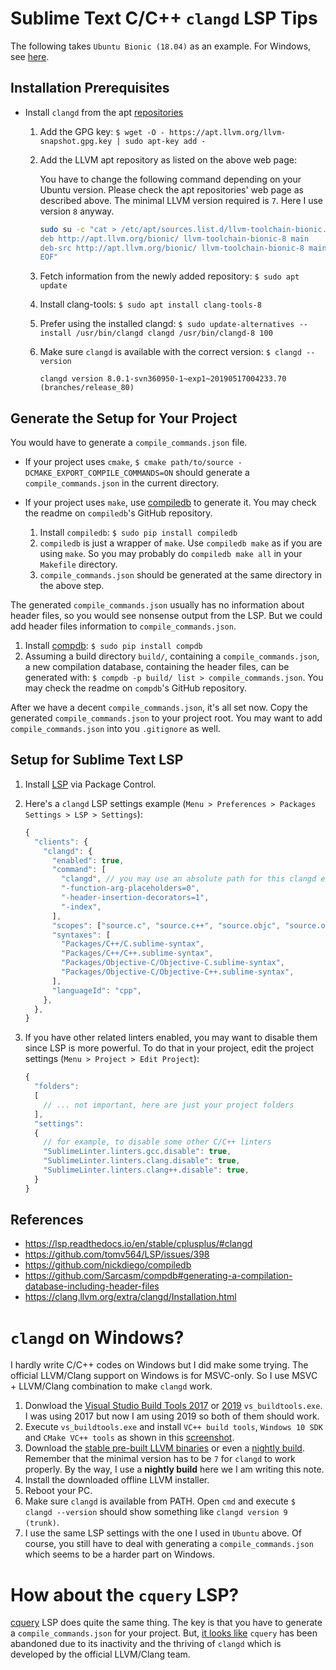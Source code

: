 # Sublime Text C/C++ `clangd` LSP Tips

The following takes `Ubuntu Bionic (18.04)` as an example.
For Windows, see [here](#clangd-on-windows).


## Installation Prerequisites

- Install `clangd` from the apt [repositories](https://apt.llvm.org/)

  1. Add the GPG key: `$ wget -O - https://apt.llvm.org/llvm-snapshot.gpg.key | sudo apt-key add -`
  1. Add the LLVM apt repository as listed on the above web page:
  
     You have to change the following command depending on your Ubuntu version.
     Please check the apt repositories' web page as described above.
     The minimal LLVM version required is `7`. Here I use version `8` anyway.
  
     ```bash
     sudo su -c "cat > /etc/apt/sources.list.d/llvm-toolchain-bionic.list <<EOF
     deb http://apt.llvm.org/bionic/ llvm-toolchain-bionic-8 main
     deb-src http://apt.llvm.org/bionic/ llvm-toolchain-bionic-8 main
     EOF"
     ```
  
  1. Fetch information from the newly added repository: `$ sudo apt update`
  1. Install clang-tools: `$ sudo apt install clang-tools-8`
  1. Prefer using the installed clangd: `$ sudo update-alternatives --install /usr/bin/clangd clangd /usr/bin/clangd-8 100`
  1. Make sure `clangd` is available with the correct version: `$ clangd --version`
  
     ```
     clangd version 8.0.1-svn360950-1~exp1~20190517004233.70 (branches/release_80)
     ```


## Generate the Setup for Your Project

You would have to generate a `compile_commands.json` file.

- If your project uses `cmake`,
  `$ cmake path/to/source -DCMAKE_EXPORT_COMPILE_COMMANDS=ON` 
  should generate a `compile_commands.json` in the current directory.
  
- If your project uses `make`,
  use [compiledb](https://github.com/nickdiego/compiledb) to generate it. 
  You may check the readme on `compiledb`'s GitHub repository.
  
  1. Install `compiledb`: `$ sudo pip install compiledb`
  1. `compiledb` is just a wrapper of `make`. Use `compiledb make` as if you are using `make`. 
     So you may probably do `compiledb make all` in your `Makefile` directory.
  1. `compile_commands.json` should be generated at the same directory in the above step.

The generated `compile_commands.json` usually has no information about header files, 
so you would see nonsense output from the LSP. 
But we could add header files information to `compile_commands.json`.

1. Install [compdb](https://github.com/Sarcasm/compdb): `$ sudo pip install compdb`
1. Assuming a build directory `build/`, containing a `compile_commands.json`, 
   a new compilation database, containing the header files, 
   can be generated with: `$ compdb -p build/ list > compile_commands.json`. 
   You may check the readme on `compdb`'s GitHub repository.

After we have a decent `compile_commands.json`, it's all set now.
Copy the generated `compile_commands.json` to your project root.
You may want to add `compile_commands.json` into you `.gitignore` as well.


## Setup for Sublime Text LSP

1. Install [LSP](https://packagecontrol.io/packages/LSP) via Package Control.
1. Here's a `clangd` LSP settings example (`Menu > Preferences > Packages Settings > LSP > Settings`):

   ```javascript
   {
     "clients": {
       "clangd": {
         "enabled": true,
         "command": [
           "clangd", // you may use an absolute path for this clangd executable
           "-function-arg-placeholders=0",
           "-header-insertion-decorators=1",
           "-index",
         ],
         "scopes": ["source.c", "source.c++", "source.objc", "source.objc++"],
         "syntaxes": [
           "Packages/C++/C.sublime-syntax",
           "Packages/C++/C++.sublime-syntax",
           "Packages/Objective-C/Objective-C.sublime-syntax",
           "Packages/Objective-C/Objective-C++.sublime-syntax",
         ],
         "languageId": "cpp",
       },
     },
   }
   ```

1. If you have other related linters enabled, you may want to disable them since LSP is more powerful.
   To do that in your project, edit the project settings (`Menu > Project > Edit Project`):

   ```javascript
   {
     "folders":
     [
       // ... not important, here are just your project folders
     ],
     "settings":
     {
       // for example, to disable some other C/C++ linters
       "SublimeLinter.linters.gcc.disable": true,
       "SublimeLinter.linters.clang.disable": true,
       "SublimeLinter.linters.clang++.disable": true,
     }
   }
   ```


## References

- https://lsp.readthedocs.io/en/stable/cplusplus/#clangd
- https://github.com/tomv564/LSP/issues/398
- https://github.com/nickdiego/compiledb
- https://github.com/Sarcasm/compdb#generating-a-compilation-database-including-header-files
- https://clang.llvm.org/extra/clangd/Installation.html


# `clangd` on Windows?

I hardly write C/C++ codes on Windows but I did make some trying.
The official LLVM/Clang support on Windows is for MSVC-only.
So I use MSVC + LLVM/Clang combination to make `clangd` work.

1. Donwload the [Visual Studio Build Tools 2017](https://visualstudio.microsoft.com/thank-you-downloading-visual-studio/?sku=BuildTools&rel=15) or [2019](https://visualstudio.microsoft.com/thank-you-downloading-visual-studio/?sku=BuildTools&rel=16) `vs_buildtools.exe`. I was using 2017 but now I am using 2019 so both of them should work.
1. Execute `vs_buildtools.exe` and install `VC++ build tools`, `Windows 10 SDK` and `CMake VC++ tools` 
   as shown in this [screenshot](https://raw.githubusercontent.com/jfcherng/my-Sublime-Text-notes/master/images/windows-vs_buildtools-for-clangd.png).
1. Download the [stable pre-built LLVM binaries](http://releases.llvm.org/download.html) or even a [nightly build](https://llvm.org/builds/).
   Remember that the minimal version has to be `7` for `clangd` to work properly. By the way, I use a **nightly build** here we I am writing this note.
1. Install the downloaded offline LLVM installer.
1. Reboot your PC.
1. Make sure `clangd` is available from PATH. Open `cmd` and execute
   `$ clangd --version` should show something like `clangd version 9 (trunk)`.
1. I use the same LSP settings with the one I used in `Ubuntu` above.
   Of course, you still have to deal with generating a `compile_commands.json`
   which seems to be a harder part on Windows.


# How about the `cquery` LSP?

[cquery](https://github.com/cquery-project/cquery) LSP does quite the same thing. 
The key is that you have to generate a `compile_commands.json` for your project. 
But, [it looks like](https://github.com/cquery-project/cquery/issues/867) `cquery` 
has been abandoned due to its inactivity and the thriving of `clangd` which is 
developed by the official LLVM/Clang team.
